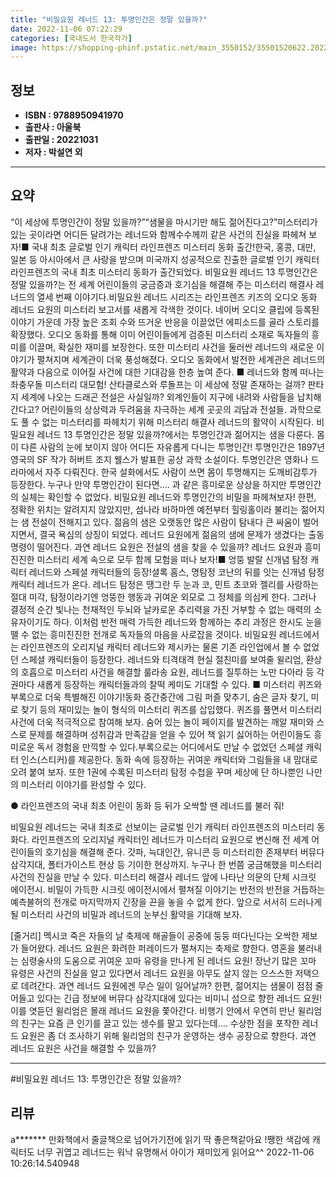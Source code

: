 ```yaml
---
title: "비밀요원 레너드 13: 투명인간은 정말 있을까?"
date: 2022-11-06 07:22:29
categories: [국내도서 한국작가]
image: https://shopping-phinf.pstatic.net/main_3550152/35501520622.20221101101725.jpg
---
```


## **정보**

- **ISBN : 9788950941970**
- **출판사 : 아울북**
- **출판일 : 20221031**
- **저자 : 박설연 외**

------



## **요약**

“이 세상에 투명인간이 정말 있을까?”“샘물을 마시기만 해도 젊어진다고?”미스터리가 있는 곳이라면 어디든 달려가는 레너드와 함께수수께끼 같은 사건의 진실을 파헤쳐 보자!■ 국내 최초 글로벌 인기 캐릭터 라인프렌즈 미스터리 동화 출간!한국, 홍콩, 대만, 일본 등 아시아에서 큰 사랑을 받으며 미국까지 성공적으로 진출한 글로벌 인기 캐릭터 라인프렌즈의 국내 최초 미스터리 동화가 출간되었다. 비밀요원 레너드 13  투명인간은 정말 있을까?는 전 세계 어린이들의 궁금증과 호기심을 해결해 주는 미스터리 해결사 레너드의 열세 번째 이야기다.비밀요원 레너드 시리즈는 라인프렌즈 키즈의 오디오 동화 레너드 요원의 미스터리 보고서를 새롭게 각색한 것이다. 네이버 오디오 클립에 등록된 이야기 가운데 가장 높은 조회 수와 뜨거운 반응을 이끌었던 에피소드를 골라 스토리를 확장했다. 오디오 동화를 통해 이미 어린이들에게 검증된 미스터리 소재로 독자들의 흥미를 이끌며, 확실한 재미를 보장한다. 또한 미스터리 사건을 둘러싼 레너드의 새로운 이야기가 펼쳐지며 세계관이 더욱 풍성해졌다. 오디오 동화에서 발전한 세계관은 레너드의 활약과 다음으로 이어질 사건에 대한 기대감을 한층 높여 준다. ■ 레너드와 함께 떠나는 좌충우돌 미스터리 대모험! 산타클로스와 루돌프는 이 세상에 정말 존재하는 걸까? 판타지 세계에 나오는 드래곤 전설은 사실일까? 외계인들이 지구에 내려와 사람들을 납치해 간다고? 어린이들의 상상력과 두려움을 자극하는 세계 곳곳의 괴담과 전설들. 과학으로도 풀 수 없는 미스터리를 파헤치기 위해 미스터리 해결사 레너드의 활약이 시작된다. 비밀요원 레너드 13 투명인간은 정말 있을까?에서는 투명인간과 젊어지는 샘을 다룬다. 몸이 다른 사람의 눈에 보이지 않아 어디든 자유롭게 다니는 투명인간! 투명인간은 1897년 영국의 SF 작가 허버트 조지 웰스가 발표한 공상 과학 소설이다. 투명인간은 영화나 드라마에서 자주 다뤄진다. 한국 설화에서도 사람이 쓰면 몸이 투명해지는 도깨비감투가 등장한다. 누구나 만약 투명인간이 된다면…. 과 같은 흥미로운 상상을 하지만 투명인간의 실체는 확인할 수 없었다. 비밀요원 레너드와 투명인간의 비밀을 파헤쳐보자! 한편, 정확한 위치는 알려지지 않았지만, 섬나라 바하마엔 예전부터 힐링홀이라 불리는 젊어지는 샘 전설이 전해지고 있다. 젊음의 샘은 오랫동안 많은 사람이 탐내다 큰 싸움이 벌어지면서, 결국 욕심의 상징이 되었다. 레너드 요원에게 젊음의 샘에 문제가 생겼다는 출동 명령이 떨어진다. 과연 레너드 요원은 전설의 샘을 찾을 수 있을까? 레너드 요원과 흥미진진한 미스터리 세계 속으로 모두 함께 모험을 떠나 보자!■ 엉뚱 발랄 신개념 탐정 캐릭터 레너드와 스페셜 캐릭터들의 등장!셜록 홈스, 명탐정 코난의 뒤를 잇는 신개념 탐정 캐릭터 레너드가 온다. 레너드 탐정은 땡그란 두 눈과 코, 민트 초코와 젤리를 사랑하는 절대 미각, 탐정이라기엔 엉뚱한 행동과 귀여운 외모로 그 정체를 의심케 한다. 그러나 결정적 순간 빛나는 천재적인 두뇌와 날카로운 추리력을 가진 거부할 수 없는 매력의 소유자이기도 하다. 이처럼 반전 매력 가득한 레너드와 함께하는 추리 과정은 한시도 눈을 뗄 수 없는 흥미진진한 전개로 독자들의 마음을 사로잡을 것이다. 비밀요원 레너드에서는 라인프렌즈의 오리지널 캐릭터 레너드와 제시카는 물론 기존 라인업에서 볼 수 없었던 스페셜 캐릭터들이 등장한다. 레너드와 티격태격 현실 절친미를 보여줄 윌리엄, 환상의 호흡으로 미스터리 사건을 해결할 룰라송 요원, 레너드를 질투하는 노만 다아라 등 각 권마다 새롭게 등장하는 캐릭터들과의 찰떡 케미도 기대할 수 있다. ■ 미스터리 퀴즈와 부록으로 더욱 특별해진 이야기!동화 중간중간에 그림 퍼즐 맞추기, 숨은 글자 찾기, 미로 찾기 등의 재미있는 놀이 형식의 미스터리 퀴즈를 삽입했다. 퀴즈를 풀면서 미스터리 사건에 더욱 적극적으로 참여해 보자. 숨어 있는 놀이 페이지를 발견하는 깨알 재미와 스스로 문제를 해결하며 성취감과 만족감을 얻을 수 있어 책 읽기 싫어하는 어린이들도 흥미로운 독서 경험을 만끽할 수 있다.부록으로는 어디에서도 만날 수 없었던 스페셜 캐릭터 인스(스티커)를 제공한다. 동화 속에 등장하는 귀여운 캐릭터와 그림들을 내 맘대로 오려 붙여 보자. 또한 1권에 수록된 미스터리 탐정 수첩을 꾸며 세상에 단 하나뿐인 나만의 미스터리 이야기를 완성할 수 있다.

● 라인프렌즈의 국내 최초 어린이 동화 
등 뒤가 오싹할 땐 레너드를 불러 줘!

비밀요원 레너드는 국내 최초로 선보이는 글로벌 인기 캐릭터 라인프렌즈의 미스터리 동화다. 라인프렌즈의 오리지널 캐릭터인 레너드가 미스터리 요원으로 변신해 전 세계 어린이들의 호기심을 해결해 준다. 갓파, 늑대인간, 유니콘 등 미스터리한 존재부터 버뮤다 삼각지대, 폴터가이스트 현상 등 기이한 현상까지. 누구나 한 번쯤 궁금해했을 미스터리 사건의 진실을 만날 수 있다.
미스터리 해결사 레너드 앞에 나타난 의문의 단체 시크릿 에이전시. 비밀이 가득한 시크릿 에이전시에서 펼쳐질 이야기는 반전의 반전을 거듭하는 예측불허의 전개로 마지막까지 긴장을 끈을 놓을 수 없게 한다. 앞으로 서서히 드러나게 될 미스터리 사건의 비밀과 레너드의 눈부신 활약을 기대해 보자.

[줄거리]
멕시코 죽은 자들의 날 축제에 해골들이 공중에 둥둥 떠다닌다는 오싹한 제보가 들어왔다. 레너드 요원은 화려한 퍼레이드가 펼쳐지는 축제로 향한다. 영혼을 불러내는 심령술사의 도움으로 귀여운 꼬마 유령을 만나게 된 레너드 요원! 장난기 많은 꼬마 유령은 사건의 진실을 알고 있다면서 레너드 요원을 아무도 살지 않는 으스스한 저택으로 데려간다. 과연 레너드 요원에겐 무슨 일이 일어날까?
 한편, 젊어지는 샘물이 점점 줄어들고 있다는 긴급 정보에 버뮤다 삼각지대에 있다는 비미니 섬으로 향한 레너드 요원! 이를 엿듣던 윌리엄은 몰래 레너드 요원을 쫓아간다. 비행기 안에서  우연히 만난 윌리엄의 친구는 요즘 큰 인기를 끌고 있는 생수를 팔고 있다는데…. 수상한 점을 포착한 레너드 요원은 좀 더 조사하기 위해 윌리엄의 친구가 운영하는 생수 공장으로 향한다. 과연 레너드 요원은 사건을 해결할 수 있을까?



------

#비밀요원 레너드 13: 투명인간은 정말 있을까?


## **리뷰** 

  a******* 만화책에서 줄글책으로 넘어가기전에 읽기 딱 좋은책같아요 !쨍한 색감에 캐릭터도 너무 귀엽고 레너드는 워낙 유명해서 아이가 재미있게 읽어요^^ 2022-11-06 10:26:14.540948 <br/>